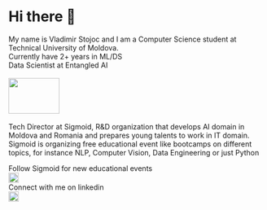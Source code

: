 # Hi there 👋

My name is Vladimir Stojoc and I am a Computer Science student at Technical University of Moldova.<br>
Currently have 2+ years in ML/DS <br>
Data Scientist at Entangled AI <br><br>
<img src='https://drive.google.com/uc?id=1dnEb_rjvPaLHP7iJLAT8Mo1rmaudSXej' style = "width:100px; height:70px" ><br><br>
Tech Director at Sigmoid, R&D organization that develops AI domain in Moldova and Romania and prepares young talents to work in IT domain. <br>
Sigmoid is organizing free educational event like bootcamps on different topics, for instance NLP, Computer Vision, Data Engineering or just Python <br>


Follow Sigmoid for new educational events <br>
<a href = 'https://www.instagram.com/sigmo.ai/'><img src='https://upload.wikimedia.org/wikipedia/commons/thumb/e/e7/Instagram_logo_2016.svg/768px-Instagram_logo_2016.svg.png' style = "width:20px; height:20px"></a><br>
Connect with me on linkedin <br>
<a href = 'https://www.linkedin.com/in/vladimir-stojoc-a5789a1ba/'><img src='https://cdn-icons-png.flaticon.com/512/174/174857.png' style = "width:20px; height:20px"></a><br>

<!--
**tokyo-s/tokyo-s** is a ✨ _special_ ✨ repository because its `README.md` (this file) appears on your GitHub profile.

Here are some ideas to get you started:

- 🔭 I’m currently working on ...
- 🌱 I’m currently learning ...
- 👯 I’m looking to collaborate on ...
- 🤔 I’m looking for help with ...
- 💬 Ask me about ...
- 📫 How to reach me: ...
- 😄 Pronouns: ...
- ⚡ Fun fact: ...
-->

